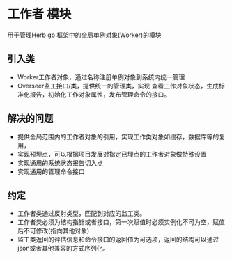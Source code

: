 # 工作者 模块

用于管理Herb go 框架中的全局单例对象(Worker)的模块

## 引入类

* Worker工作者对象，通过名称注册单例对象到系统内统一管理
* Overseer监工接口/类，提供统一的管理类，实现 查看工作对象状态，生成标准化报告，初始化工作对象属性，发布管理命令的接口。

## 解决的问题
* 提供全局范围内的工作者对象的引用，实现工作类对象如缓存，数据库等的复用，
* 实现预埋点，可以根据项目发展对指定已埋点的工作者对象做特殊设置
* 实现通用的系统状态报告切入点
* 实现通用的管理命令接口

## 约定
* 工作者类通过反射类型，匹配到对应的监工类。
* 工作者类必须为结构指针或者接口，第一次赋值时必须实例化不可为空，赋值后不可修改(指向其他对象)
* 监工类返回的评估信息和命令接口的返回值为可选项，返回的结构可以通过json或者其他兼容的方式序列化。

